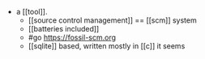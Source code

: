 - a [[tool]].
	- [[source control management]] == [[scm]] system
	- [[batteries included]]
	- #go https://fossil-scm.org
	- [[sqlite]] based, written mostly in [[c]] it seems